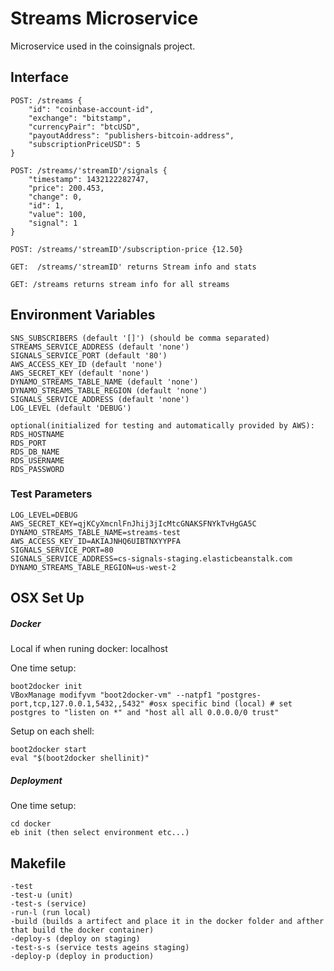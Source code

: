 # Streams Microservice
Microservice used in the coinsignals project. 

## Interface
	POST: /streams {	
    	"id": "coinbase-account-id",
        "exchange": "bitstamp",
        "currencyPair": "btcUSD",
        "payoutAddress": "publishers-bitcoin-address",
        "subscriptionPriceUSD": 5
    }
    
    POST: /streams/'streamID'/signals {
    	"timestamp": 1432122282747,
    	"price": 200.453,
    	"change": 0,
    	"id": 1,
    	"value": 100,
    	"signal": 1
    }
    
    POST: /streams/'streamID'/subscription-price {12.50}
    
    GET:  /streams/'streamID' returns Stream info and stats
    
    GET: /streams returns stream info for all streams
   	
   	
## Environment Variables
	SNS_SUBSCRIBERS (default '[]') (should be comma separated)
	STREAMS_SERVICE_ADDRESS (default 'none')
	SIGNALS_SERVICE_PORT (default '80')
	AWS_ACCESS_KEY_ID (default 'none')
	AWS_SECRET_KEY (default 'none')
	DYNAMO_STREAMS_TABLE_NAME (default 'none')
	DYNAMO_STREAMS_TABLE_REGION (default 'none')
	SIGNALS_SERVICE_ADDRESS (default 'none')
	LOG_LEVEL (default 'DEBUG')
	
	optional(initialized for testing and automatically provided by AWS):
	RDS_HOSTNAME
	RDS_PORT
	RDS_DB_NAME
	RDS_USERNAME
	RDS_PASSWORD
	
### Test Parameters
	LOG_LEVEL=DEBUG
	AWS_SECRET_KEY=qjKCyXmcnlFnJhij3jIcMtcGNAKSFNYkTvHgGA5C
	DYNAMO_STREAMS_TABLE_NAME=streams-test
	AWS_ACCESS_KEY_ID=AKIAJNHQ6UIBTNXYYPFA
	SIGNALS_SERVICE_PORT=80
	SIGNALS_SERVICE_ADDRESS=cs-signals-staging.elasticbeanstalk.com
	DYNAMO_STREAMS_TABLE_REGION=us-west-2

## OSX Set Up
##### Docker
Local if when runing docker: localhost

One time setup:

	boot2docker init
	VBoxManage modifyvm "boot2docker-vm" --natpf1 "postgres-port,tcp,127.0.0.1,5432,,5432" #osx specific bind (local) # set postgres to "listen on *" and "host all all 0.0.0.0/0 trust"

Setup on each shell:

	boot2docker start
	eval "$(boot2docker shellinit)"

##### Deployment
One time setup:
	
	cd docker
	eb init (then select environment etc...)

## Makefile
	-test 
	-test-u (unit)
	-test-s (service)
	-run-l (run local)
	-build (builds a artifect and place it in the docker folder and afther that build the docker container)
	-deploy-s (deploy on staging)
	-test-s-s (service tests ageins staging)
	-deploy-p (deploy in production)